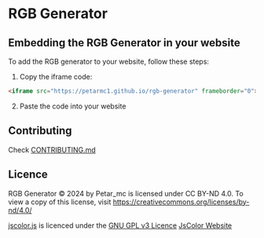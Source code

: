 # RGB Generator

## Embedding the RGB Generator in your website
To add the RGB generator to your website, follow these steps:

1. Copy the iframe code:
```html
<iframe src="https://petarmc1.github.io/rgb-generator" frameborder="0"></iframe>
```
2. Paste the code into your website

## Contributing
Check [CONTRIBUTING.md](/CONTRIBUTING.md)

## Licence
RGB Generator © 2024 by Petar_mc is licensed under CC BY-ND 4.0. To view a copy of this license, visit https://creativecommons.org/licenses/by-nd/4.0/


[jscolor.js](/generator/jscolor.js) is licenced under the [GNU GPL v3 Licence](https://www.gnu.org/licenses/gpl-3.0.txt)
[JsColor Website](https://jscolor.com/)
